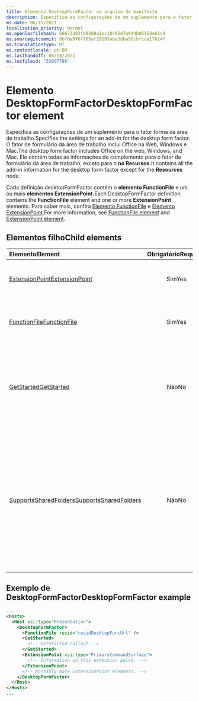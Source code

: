 ```yaml
---
title: Elemento DesktopFormFactor no arquivo de manifesto
description: Especifica as configurações de um suplemento para o fator forma da área de trabalho.
ms.date: 06/15/2021
localization_priority: Normal
ms.openlocfilehash: 66673d83fd8608a1ec10492d7a944b0515de61c0
ms.sourcegitcommit: 0bf0e076f705af29193abe3dba98cbfcce17b24f
ms.translationtype: MT
ms.contentlocale: pt-BR
ms.lasthandoff: 06/18/2021
ms.locfileid: "53007786"
---
```

# <a name="desktopformfactor-element"></a><span data-ttu-id="cd202-103">Elemento DesktopFormFactor</span><span class="sxs-lookup"><span data-stu-id="cd202-103">DesktopFormFactor element</span></span>

<span data-ttu-id="cd202-104">Especifica as configurações de um suplemento para o fator forma da área de trabalho.</span><span class="sxs-lookup"><span data-stu-id="cd202-104">Specifies the settings for an add-in for the desktop form factor.</span></span> <span data-ttu-id="cd202-105">O fator de formulário da área de trabalho inclui Office na Web, Windows e Mac.</span><span class="sxs-lookup"><span data-stu-id="cd202-105">The desktop form factor includes Office on the web, Windows, and Mac.</span></span> <span data-ttu-id="cd202-106">Ele contém todas as informações de complemento para o fator de formulário da área de trabalho, exceto para o **nó Recursos.**</span><span class="sxs-lookup"><span data-stu-id="cd202-106">It contains all the add-in information for the desktop form factor except for the **Resources** node.</span></span>

<span data-ttu-id="cd202-107">Cada definição desktopFormFactor contém o **elemento FunctionFile** e um ou mais **elementos ExtensionPoint.**</span><span class="sxs-lookup"><span data-stu-id="cd202-107">Each DesktopFormFactor definition contains the **FunctionFile** element and one or more **ExtensionPoint** elements.</span></span> <span data-ttu-id="cd202-108">Para saber mais, confira [Elemento FunctionFile](functionfile.md) e [Elemento ExtensionPoint](extensionpoint.md).</span><span class="sxs-lookup"><span data-stu-id="cd202-108">For more information, see [FunctionFile element](functionfile.md) and [ExtensionPoint element](extensionpoint.md).</span></span>

## <a name="child-elements"></a><span data-ttu-id="cd202-109">Elementos filho</span><span class="sxs-lookup"><span data-stu-id="cd202-109">Child elements</span></span>

| <span data-ttu-id="cd202-110">Elemento</span><span class="sxs-lookup"><span data-stu-id="cd202-110">Element</span></span>                               | <span data-ttu-id="cd202-111">Obrigatório</span><span class="sxs-lookup"><span data-stu-id="cd202-111">Required</span></span> | <span data-ttu-id="cd202-112">Descrição</span><span class="sxs-lookup"><span data-stu-id="cd202-112">Description</span></span>  |
|:--------------------------------------|:--------:|:-------------|
| [<span data-ttu-id="cd202-113">ExtensionPoint</span><span class="sxs-lookup"><span data-stu-id="cd202-113">ExtensionPoint</span></span>](extensionpoint.md)   | <span data-ttu-id="cd202-114">Sim</span><span class="sxs-lookup"><span data-stu-id="cd202-114">Yes</span></span>      | <span data-ttu-id="cd202-115">Define onde um suplemento expõe a funcionalidade.</span><span class="sxs-lookup"><span data-stu-id="cd202-115">Defines where an add-in exposes functionality.</span></span> |
| [<span data-ttu-id="cd202-116">FunctionFile</span><span class="sxs-lookup"><span data-stu-id="cd202-116">FunctionFile</span></span>](functionfile.md)       | <span data-ttu-id="cd202-117">Sim</span><span class="sxs-lookup"><span data-stu-id="cd202-117">Yes</span></span>      | <span data-ttu-id="cd202-118">Uma URL para um arquivo que contém funções JavaScript.</span><span class="sxs-lookup"><span data-stu-id="cd202-118">A URL to a file that contains JavaScript functions.</span></span>|
| [<span data-ttu-id="cd202-119">GetStarted</span><span class="sxs-lookup"><span data-stu-id="cd202-119">GetStarted</span></span>](getstarted.md)           | <span data-ttu-id="cd202-120">Não</span><span class="sxs-lookup"><span data-stu-id="cd202-120">No</span></span>       | <span data-ttu-id="cd202-121">Define o texto explicante que aparece ao instalar o complemento no Word, Excel ou PowerPoint.</span><span class="sxs-lookup"><span data-stu-id="cd202-121">Defines the callout that appears when installing the add-in in Word, Excel, or PowerPoint.</span></span> |
| [<span data-ttu-id="cd202-122">SupportsSharedFolders</span><span class="sxs-lookup"><span data-stu-id="cd202-122">SupportsSharedFolders</span></span>](supportssharedfolders.md) | <span data-ttu-id="cd202-123">Não</span><span class="sxs-lookup"><span data-stu-id="cd202-123">No</span></span> | <span data-ttu-id="cd202-124">Define se o Outlook está disponível em cenários de caixa de correio compartilhada (agora em visualização) e pastas compartilhadas (ou seja, acesso de representante).</span><span class="sxs-lookup"><span data-stu-id="cd202-124">Defines whether the Outlook add-in is available in shared mailbox (now in preview) and shared folders (that is, delegate access) scenarios.</span></span> <span data-ttu-id="cd202-125">Definir como *false* por padrão.</span><span class="sxs-lookup"><span data-stu-id="cd202-125">Set to *false* by default.</span></span> |

## <a name="desktopformfactor-example"></a><span data-ttu-id="cd202-126">Exemplo de DesktopFormFactor</span><span class="sxs-lookup"><span data-stu-id="cd202-126">DesktopFormFactor example</span></span>

```xml
...
<Hosts>
  <Host xsi:type="Presentation">
    <DesktopFormFactor>
      <FunctionFile resid="residDesktopFuncUrl" />
      <GetStarted>
        <!-- GetStarted callout -->
      </GetStarted>
      <ExtensionPoint xsi:type="PrimaryCommandSurface">
        <!-- Information on this extension point. -->
      </ExtensionPoint>
      <!-- Possibly more ExtensionPoint elements. -->
    </DesktopFormFactor>
  </Host>
</Hosts>
...
```
